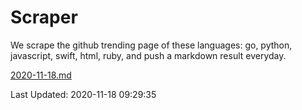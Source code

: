 # Scraper

We scrape the github trending page of these languages: go, python, javascript, swift, html, ruby, and push a markdown result everyday.

[2020-11-18.md](https://github.com/henson/Scraper/blob/master/2020-11-18.md)

Last Updated: 2020-11-18 09:29:35